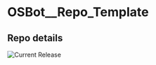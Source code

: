# OSBot__Repo_Template

## Repo details

![Current Release](https://img.shields.io/badge/release-v0.7.29-blue)
